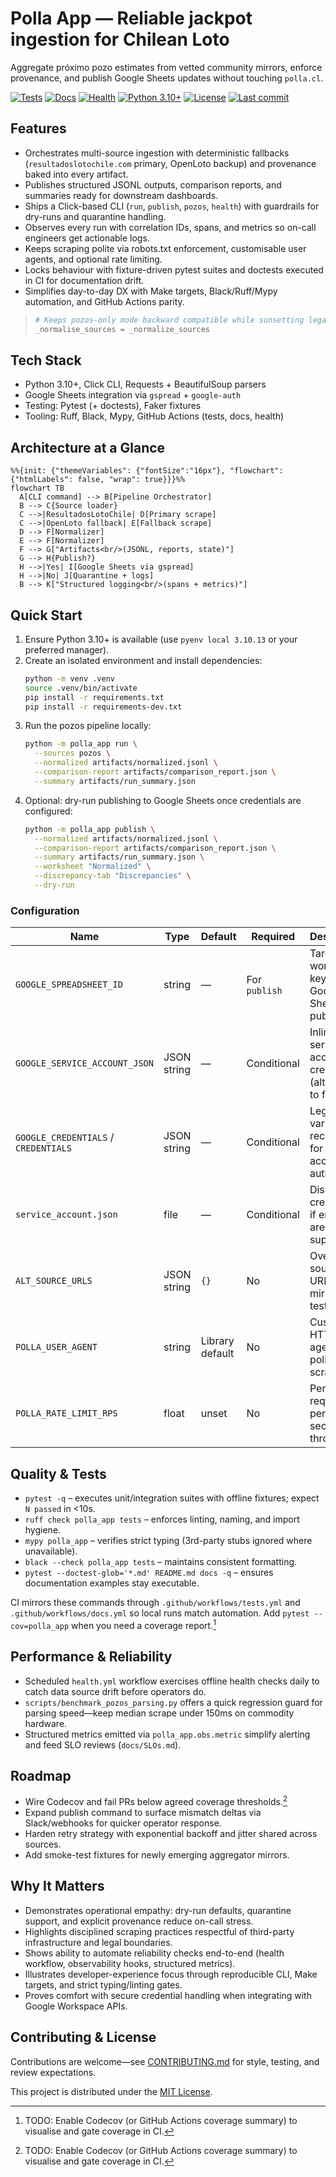 # Polla App — Reliable jackpot ingestion for Chilean Loto

Aggregate próximo pozo estimates from vetted community mirrors, enforce provenance, and publish Google Sheets updates without touching `polla.cl`.

[![Tests](https://github.com/cortega26/polla/actions/workflows/tests.yml/badge.svg)](https://github.com/cortega26/polla/actions/workflows/tests.yml) [![Docs](https://github.com/cortega26/polla/actions/workflows/docs.yml/badge.svg)](https://github.com/cortega26/polla/actions/workflows/docs.yml) [![Health](https://github.com/cortega26/polla/actions/workflows/health.yml/badge.svg)](https://github.com/cortega26/polla/actions/workflows/health.yml) [![Python 3.10+](https://img.shields.io/badge/python-3.10%2B-3776AB?logo=python&logoColor=white)](https://www.python.org/downloads/release/python-3100/) [![License](https://img.shields.io/github/license/cortega26/polla)](license.md) [![Last commit](https://img.shields.io/github/last-commit/cortega26/polla)](https://github.com/cortega26/polla/commits/main)

## Features
- Orchestrates multi-source ingestion with deterministic fallbacks (`resultadoslotochile.com` primary, OpenLoto backup) and provenance baked into every artifact.
- Publishes structured JSONL outputs, comparison reports, and summaries ready for downstream dashboards.
- Ships a Click-based CLI (`run`, `publish`, `pozos`, `health`) with guardrails for dry-runs and quarantine handling.
- Observes every run with correlation IDs, spans, and metrics so on-call engineers get actionable logs.
- Keeps scraping polite via robots.txt enforcement, customisable user agents, and optional rate limiting.
- Locks behaviour with fixture-driven pytest suites and doctests executed in CI for documentation drift.
- Simplifies day-to-day DX with Make targets, Black/Ruff/Mypy automation, and GitHub Actions parity.

> ```python
> # Keeps pozos-only mode backward compatible while sunsetting legacy flags.
> _normalise_sources = _normalize_sources
> ```

## Tech Stack
- Python 3.10+, Click CLI, Requests + BeautifulSoup parsers
- Google Sheets integration via `gspread` + `google-auth`
- Testing: Pytest (+ doctests), Faker fixtures
- Tooling: Ruff, Black, Mypy, GitHub Actions (tests, docs, health)

## Architecture at a Glance
```mermaid
%%{init: {"themeVariables": {"fontSize":"16px"}, "flowchart": {"htmlLabels": false, "wrap": true}}}%%
flowchart TB
  A[CLI command] --> B[Pipeline Orchestrator]
  B --> C{Source loader}
  C -->|ResultadosLotoChile| D[Primary scrape]
  C -->|OpenLoto fallback| E[Fallback scrape]
  D --> F[Normalizer]
  E --> F[Normalizer]
  F --> G["Artifacts<br/>(JSONL, reports, state)"]
  G --> H{Publish?}
  H -->|Yes| I[Google Sheets via gspread]
  H -->|No| J[Quarantine + logs]
  B --> K["Structured logging<br/>(spans + metrics)"]
```

## Quick Start
1. Ensure Python 3.10+ is available (use `pyenv local 3.10.13` or your preferred manager).
2. Create an isolated environment and install dependencies:
   ```bash
   python -m venv .venv
   source .venv/bin/activate
   pip install -r requirements.txt
   pip install -r requirements-dev.txt
   ```
3. Run the pozos pipeline locally:
   ```bash
   python -m polla_app run \
     --sources pozos \
     --normalized artifacts/normalized.jsonl \
     --comparison-report artifacts/comparison_report.json \
     --summary artifacts/run_summary.json
   ```
4. Optional: dry-run publishing to Google Sheets once credentials are configured:
   ```bash
   python -m polla_app publish \
     --normalized artifacts/normalized.jsonl \
     --comparison-report artifacts/comparison_report.json \
     --summary artifacts/run_summary.json \
     --worksheet "Normalized" \
     --discrepancy-tab "Discrepancies" \
     --dry-run
   ```

### Configuration
| Name | Type | Default | Required | Description |
| --- | --- | --- | --- | --- |
| `GOOGLE_SPREADSHEET_ID` | string | — | For `publish` | Target worksheet key for Google Sheets publishing. |
| `GOOGLE_SERVICE_ACCOUNT_JSON` | JSON string | — | Conditional | Inline service account credentials (alternative to file). |
| `GOOGLE_CREDENTIALS` / `CREDENTIALS` | JSON string | — | Conditional | Legacy env vars recognised for service account auth. |
| `service_account.json` | file | — | Conditional | Disk-based credentials if env vars are not supplied. |
| `ALT_SOURCE_URLS` | JSON string | `{}` | No | Override source URLs for mirrors or testing. |
| `POLLA_USER_AGENT` | string | Library default | No | Custom HTTP user agent for polite scraping. |
| `POLLA_RATE_LIMIT_RPS` | float | unset | No | Per-host requests-per-second throttle. |

## Quality & Tests
- `pytest -q` – executes unit/integration suites with offline fixtures; expect `N passed` in <10s.
- `ruff check polla_app tests` – enforces linting, naming, and import hygiene.
- `mypy polla_app` – verifies strict typing (3rd-party stubs ignored where unavailable).
- `black --check polla_app tests` – maintains consistent formatting.
- `pytest --doctest-glob='*.md' README.md docs -q` – ensures documentation examples stay executable.

CI mirrors these commands through `.github/workflows/tests.yml` and `.github/workflows/docs.yml` so local runs match automation. Add `pytest --cov=polla_app` when you need a coverage report.[^coverage]

## Performance & Reliability
- Scheduled `health.yml` workflow exercises offline health checks daily to catch data source drift before operators do.
- `scripts/benchmark_pozos_parsing.py` offers a quick regression guard for parsing speed—keep median scrape under 150ms on commodity hardware.
- Structured metrics emitted via `polla_app.obs.metric` simplify alerting and feed SLO reviews (`docs/SLOs.md`).

## Roadmap
- Wire Codecov and fail PRs below agreed coverage thresholds.[^coverage]
- Expand publish command to surface mismatch deltas via Slack/webhooks for quicker operator response.
- Harden retry strategy with exponential backoff and jitter shared across sources.
- Add smoke-test fixtures for newly emerging aggregator mirrors.

## Why It Matters
- Demonstrates operational empathy: dry-run defaults, quarantine support, and explicit provenance reduce on-call stress.
- Highlights disciplined scraping practices respectful of third-party infrastructure and legal boundaries.
- Shows ability to automate reliability checks end-to-end (health workflow, observability hooks, structured metrics).
- Illustrates developer-experience focus through reproducible CLI, Make targets, and strict typing/linting gates.
- Proves comfort with secure credential handling when integrating with Google Workspace APIs.

## Contributing & License
Contributions are welcome—see [CONTRIBUTING.md](CONTRIBUTING.md) for style, testing, and review expectations.

This project is distributed under the [MIT License](license.md).

[^coverage]: TODO: Enable Codecov (or GitHub Actions coverage summary) to visualise and gate coverage in CI.
